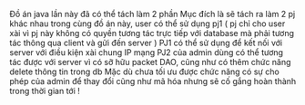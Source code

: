 Đồ án java lần này đã có thể tách làm 2 phần
Mục đích là sẽ tách ra làm 2 pj khác nhau trong cùng đồ án này, user có thể sử dụng pj1 ( pj chỉ cho user xài vì pj này không có quyền tương tác trực tiếp với database mà phải tương tác thông qua client 
và gửi đến server ) 
PJ1 có thể sử dụng để kết nối với server với điều kiện xài chung IP mạng
PJ2 của admin dùng có thể tương tác được với server vì có sỡ hữu packet DAO, cũng như có thêm chức năng delete thông tin trong db
Mặc dù chưa tối ưu được chức năng có sự cho phép của admin để thay đổi cũng như mã hóa nhưng sẽ cố gắng hoàn thành trong thời gian tới !
